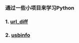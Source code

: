 
### 通过一些小项目来学习Python

### 1. [url_diff](https://github.com/google/url_diff)
### 2. [usbinfo](https://github.com/google/usbinfo)